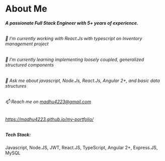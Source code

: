 # About Me
###### **A passionate Full Stack Engineer with 5+ years of experience.**

######  🔭 I’m currently working with React.Js with typescript on Inventory management project
######  🌱 I’m currently learning implementing loosely coupled, generalized structured components
######  💬 Ask me about javascript, Node.Js, React.Js, Angular 2+, and basic data structures
###### 📫 Reach me on madhu4223@gmail.com
######   https://madhu4223.github.io/my-portfolio/

##### Tech Stack:
Javascript, Node.JS, JWT, React.JS, TypeScript, Angular 2+, Express.JS, MySQL

